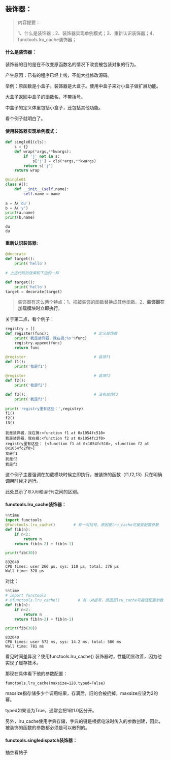 ## 装饰器：

> 内容提要：
>
> 1、什么是装饰器；2、装饰器实现单例模式；3、重新认识装饰器；4、functools.lru_cache装饰器；

#### 什么是装饰器：

装饰器的目的是在不改变原函数名的情况下改变被包装对象的行为。

产生原因：已有的程序已经上线，不能大批修改源码。

举例：原函数是小盒子。装饰器是大盒子。使用中盒子来对小盒子做扩展功能。

大盒子返回中盒子的函数名，不带括号。

中盒子的定义体里包括小盒子，还包括其他功能。

看个例子就明白了。

#### 使用装饰器实现单例模式：

```python 
def single01(cls):
    s = {}
    def wrap(*args,**kwargs):
        if 'j' not in s:
            s['j'] = cls(*args,**kwargs)
        return s['j']
    return wrap

@single01
class A():
    def __init__(self,name):
        self.name = name
        
a = A('du')
b = A('y')
print(a.name)
print(b.name)
```

```
du
du
```

#### 重新认识装饰器:

```python 
@decorate 
def target():
    print('hello')
    
# 上述代码的效果和下边的一样

def target():
    print('hello')
target = decorate(target)
```

> 装饰器有这么两个特点：1、把被装饰的函数替换成其他函数。2、**装饰器在加载模块时立即执行**。

关于第二点，看个例子：

```Python
registry = []
def register(func):                    # 定义装饰器
    print('我是装饰器，我在搞:%s'%func)
    registry.append(func)
    return func

@register                              # 装饰f1
def f1():
    print('我是f1')
  
@register                              # 装饰f2
def f2():
    print('我是f2')

def f3():                              # 没有装饰f3
    print('我是f3')
    
print('registry里有这些：',registry)
f1()
f2()
f3()

```

```
我是装饰器，我在搞:<function f1 at 0x1054fc510>
我是装饰器，我在搞:<function f2 at 0x1054fc2f0>
registry里有这些： [<function f1 at 0x1054fc510>, <function f2 at 0x1054fc2f0>]
我是f1
我是f2
我是f3
```

这个例子主要强调在加载模块时候立即执行，被装饰的函数（f1,f2,f3）只在明确调用时候才运行。

此处显示了`导入时`和`运行时`之间的区别。

#### functools.lru_cache装饰器：

```python 
%%time
import functools
@functools.lru_cache()        # 有一对括号，原因是lru_cache可接受配置参数
def fib(n):
    if n<2:
        return n
    return fib(n-2) + fib(n-1)

print(fib(30))
```

```
832040
CPU times: user 266 µs, sys: 110 µs, total: 376 µs
Wall time: 328 µs
```

对比：

```Python
%%time
# import functools
# @functools.lru_cache()        # 有一对括号，原因是lru_cache可接受配置参数
def fib(n):
    if n<2:
        return n
    return fib(n-2) + fib(n-1)

print(fib(30))
```

```
832040
CPU times: user 572 ms, sys: 14.2 ms, total: 586 ms
Wall time: 781 ms
```

看见时间差异没？使用functools.lru_cache() 装饰器时，性能明显改善，因为他实现了缓存技术。

那现在具体看下他的参数配置：

`functools.lru_cache(maxsize=128,typed=False)`

maxsize指存储多少个调用结果，存满后，旧的会被扔掉，maxsize应设为2的幂。

typed如果设为True，通常会把1和1.0区分开。

另外，lru_cache使用字典存储，字典的键是根据电泳时传入的参数创建，因此，被装饰的函数的参数都必须是可以散列的。

#### functools.singledispatch装饰器：

抽空看帖子